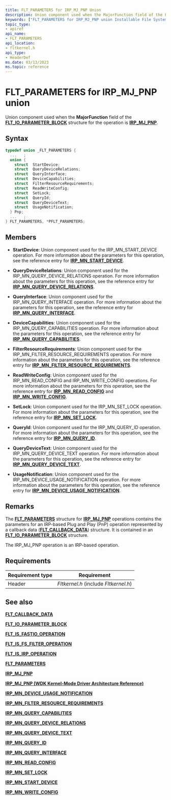 ```yaml
---
title: FLT_PARAMETERS for IRP_MJ_PNP Union
description: Union component used when the MajorFunction field of the FLT_IO_PARAMETER_BLOCK structure for the operation is IRP_MJ_PNP.
keywords: ["FLT_PARAMETERS for IRP_MJ_PNP union Installable File System Drivers", "FLT_PARAMETERS union Installable File System Drivers", "PFLT_PARAMETERS union pointer Installable File System Drivers"]
topic_type:
- apiref
api_name:
- FLT_PARAMETERS
api_location:
- fltkernel.h
api_type:
- HeaderDef
ms.date: 03/13/2023
ms.topic: reference
---
```


# FLT_PARAMETERS for IRP_MJ_PNP union

Union component used when the **MajorFunction** field of the [**FLT_IO_PARAMETER_BLOCK**](/windows-hardware/drivers/ddi/fltkernel/ns-fltkernel-_flt_io_parameter_block) structure for the operation is [**IRP_MJ_PNP**](irp-mj-pnp.md).

## Syntax

``` C
typedef union _FLT_PARAMETERS {
  ...   ;
  union {
    struct  StartDevice;
    struct  QueryDeviceRelations;
    struct  QueryInterface;
    struct  DeviceCapabilities;
    struct  FilterResourceRequirements;
    struct  ReadWriteConfig;
    struct  SetLock;
    struct  QueryId;
    struct  QueryDeviceText;
    struct  UsageNotification;
  } Pnp;
  ...   ;
} FLT_PARAMETERS, *PFLT_PARAMETERS;
```

## Members

- **StartDevice**: Union component used for the IRP_MN_START_DEVICE operation. For more information about the parameters for this operation, see the reference entry for [**IRP_MN_START_DEVICE**](../kernel/irp-mn-start-device.md).

- **QueryDeviceRelations**: Union component used for the IRP_MN_QUERY_DEVICE_RELATIONS operation. For more information about the parameters for this operation, see the reference entry for [**IRP_MN_QUERY_DEVICE_RELATIONS**](../kernel/irp-mn-query-device-relations.md).

- **QueryInterface**: Union component used for the IRP_MN_QUERY_INTERFACE operation. For more information about the parameters for this operation, see the reference entry for [**IRP_MN_QUERY_INTERFACE**](../kernel/irp-mn-query-interface.md).

- **DeviceCapabilities**: Union component used for the IRP_MN_QUERY_CAPABILITIES operation. For more information about the parameters for this operation, see the reference entry for [**IRP_MN_QUERY_CAPABILITIES**](../kernel/irp-mn-query-capabilities.md).

- **FilterResourceRequirements**: Union component used for the IRP_MN_FILTER_RESOURCE_REQUIREMENTS operation. For more information about the parameters for this operation, see the reference entry for [**IRP_MN_FILTER_RESOURCE_REQUIREMENTS**](../kernel/irp-mn-filter-resource-requirements.md).

- **ReadWriteConfig**: Union component used for the IRP_MN_READ_CONFIG and IRP_MN_WRITE_CONFIG operations. For more information about the parameters for this operation, see the reference entry for [**IRP_MN_READ_CONFIG**](../kernel/irp-mn-read-config.md) and [**IRP_MN_WRITE_CONFIG**](../kernel/irp-mn-write-config.md).

- **SetLock**: Union component used for the IRP_MN_SET_LOCK operation. For more information about the parameters for this operation, see the reference entry for [**IRP_MN_SET_LOCK**](../kernel/irp-mn-set-lock.md).

- **QueryId**: Union component used for the IRP_MN_QUERY_ID operation. For more information about the parameters for this operation, see the reference entry for [**IRP_MN_QUERY_ID**](../kernel/irp-mn-query-id.md).

- **QueryDeviceText**: Union component used for the IRP_MN_QUERY_DEVICE_TEXT operation. For more information about the parameters for this operation, see the reference entry for [**IRP_MN_QUERY_DEVICE_TEXT**](../kernel/irp-mn-query-device-text.md).

- **UsageNotification**: Union component used for the IRP_MN_DEVICE_USAGE_NOTIFICATION operation. For more information about the parameters for this operation, see the reference entry for [**IRP_MN_DEVICE_USAGE_NOTIFICATION**](../kernel/irp-mn-device-usage-notification.md).

## Remarks

The [**FLT_PARAMETERS**](/windows-hardware/drivers/ddi/fltkernel/ns-fltkernel-_flt_parameters) structure for [**IRP_MJ_PNP**](irp-mj-pnp.md) operations contains the parameters for an IRP-based Plug and Play (PnP) operation represented by a callback data ([**FLT_CALLBACK_DATA**](/windows-hardware/drivers/ddi/fltkernel/ns-fltkernel-_flt_callback_data)) structure. It is contained in an [**FLT_IO_PARAMETER_BLOCK**](/windows-hardware/drivers/ddi/fltkernel/ns-fltkernel-_flt_io_parameter_block) structure.

The IRP_MJ_PNP operation is an IRP-based operation.

## Requirements

| Requirement type | Requirement |
| ---------------- | ----------- |
| Header | *Fltkernel.h* (include *Fltkernel.h*) |

## See also

[**FLT_CALLBACK_DATA**](/windows-hardware/drivers/ddi/fltkernel/ns-fltkernel-_flt_callback_data)

[**FLT_IO_PARAMETER_BLOCK**](/windows-hardware/drivers/ddi/fltkernel/ns-fltkernel-_flt_io_parameter_block)

[**FLT_IS_FASTIO_OPERATION**](/windows-hardware/drivers/ddi/index)

[**FLT_IS_FS_FILTER_OPERATION**](/previous-versions/ff544648(v=vs.85))

[**FLT_IS_IRP_OPERATION**](/previous-versions/ff544654(v=vs.85))

[**FLT_PARAMETERS**](/windows-hardware/drivers/ddi/fltkernel/ns-fltkernel-_flt_parameters)

[**IRP_MJ_PNP**](irp-mj-pnp.md)

[**IRP_MJ_PNP (WDK Kernel-Mode Driver Architecture Reference)**](../kernel/irp-mj-pnp.md)

[**IRP_MN_DEVICE_USAGE_NOTIFICATION**](../kernel/irp-mn-device-usage-notification.md)

[**IRP_MN_FILTER_RESOURCE_REQUIREMENTS**](../kernel/irp-mn-filter-resource-requirements.md)

[**IRP_MN_QUERY_CAPABILITIES**](../kernel/irp-mn-query-capabilities.md)

[**IRP_MN_QUERY_DEVICE_RELATIONS**](../kernel/irp-mn-query-device-relations.md)

[**IRP_MN_QUERY_DEVICE_TEXT**](../kernel/irp-mn-query-device-text.md)

[**IRP_MN_QUERY_ID**](../kernel/irp-mn-query-id.md)

[**IRP_MN_QUERY_INTERFACE**](../kernel/irp-mn-query-interface.md)

[**IRP_MN_READ_CONFIG**](../kernel/irp-mn-read-config.md)

[**IRP_MN_SET_LOCK**](../kernel/irp-mn-set-lock.md)

[**IRP_MN_START_DEVICE**](../kernel/irp-mn-start-device.md)

[**IRP_MN_WRITE_CONFIG**](../kernel/irp-mn-write-config.md)

